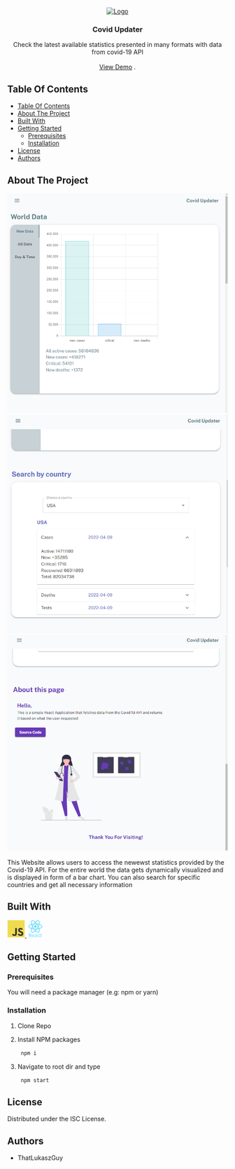 <br/>
<p align="center">
  <a href="https://github.com/ThatLukaszGuy/covid-updater">
    <img src="public/favicon.ico" alt="Logo" width="80" height="80">
  </a>

  <h3 align="center">Covid Updater</h3>

  <p align="center"> Check the latest available statistics presented in many formats with data from covid-19 API
    <br/>
    <br/>
    <a href="https://covid-updater-app.herokuapp.com/">View Demo</a>
    .
  </p>
</p>

 

## Table Of Contents

- [Table Of Contents](#table-of-contents)
- [About The Project](#about-the-project)
- [Built With](#built-with)
- [Getting Started](#getting-started)
  - [Prerequisites](#prerequisites)
  - [Installation](#installation)
- [License](#license)
- [Authors](#authors)

## About The Project

![Screen Shot](assets/world.png)![Screen Shot](assets/search.png)![Screen Shot](assets/about.png)

This Website allows users to access the newewst statistics provided by the Covid-19 API.
For the entire world the data gets dynamically visualized and is displayed in form of a bar chart. You can also search for specific countries and get all necessary information 

## Built With

<a href="https://developer.mozilla.org/en-US/docs/Web/JavaScript" target="_blank" rel="noreferrer"> <img src="https://raw.githubusercontent.com/devicons/devicon/master/icons/javascript/javascript-original.svg" alt="javascript" width="40" height="40"/> </a> </a>  <a href="https://reactjs.org/" target="_blank" rel="noreferrer"> <img src="https://raw.githubusercontent.com/devicons/devicon/master/icons/react/react-original-wordmark.svg" alt="react" width="40" height="40"/> </a>  


## Getting Started



### Prerequisites

You will need a package manager (e.g: npm or yarn)

### Installation

1. Clone Repo

2. Install NPM packages

    ```sh
     npm i
     ```

3. Navigate to root dir and type     
    ```sh
     npm start
     ```
   

## License

Distributed under the ISC License. 

## Authors

* ThatLukaszGuy


